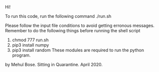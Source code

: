 Hi!

To run this code, run the following command
./run.sh <input-file>

Please follow the input file conditions to avoid getting erronous messages.
Remember to do the following things before running the shell script
1) chmod 777 run.sh
2) pip3 install numpy
3) pip3 install random
These modules are required to run the python program. 

by Mehul Bose. Sitting in Quarantine. April 2020.  
